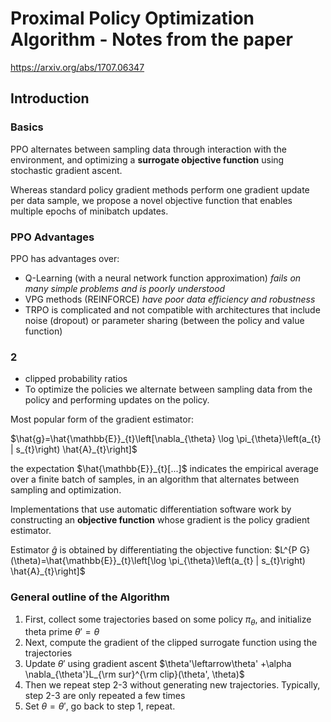 # Proximal Policy Optimization Algorithm - Notes from the paper
https://arxiv.org/abs/1707.06347

## Introduction
### Basics
PPO alternates between sampling data through interaction with the environment, and optimizing a **surrogate objective function** using stochastic gradient ascent.

Whereas standard policy gradient methods perform one gradient update per data sample, we propose a novel objective function that enables multiple epochs of minibatch updates.

### PPO Advantages

PPO has advantages over:
* Q-Learning (with a neural network function approximation) *fails on many simple problems and is poorly understood*
* VPG methods (REINFORCE) *have poor data efficiency  and robustness*
* TRPO is complicated and not compatible with architectures that include noise (dropout) or parameter sharing (between the policy and  value function)

### 2
* clipped probability ratios
* To optimize the policies we alternate between sampling data from the policy and performing updates on the policy.

Most popular form of the gradient estimator:

$\hat{g}=\hat{\mathbb{E}}_{t}\left[\nabla_{\theta} \log \pi_{\theta}\left(a_{t} | s_{t}\right) \hat{A}_{t}\right]$

the expectation $\hat{\mathbb{E}}_{t}[...]$ indicates the empirical average over a finite batch of samples, in an algorithm that alternates between sampling and optimization.

Implementations that use automatic differentiation software work by constructing an **objective function** whose gradient is the policy gradient estimator.

Estimator $\hat{g}$ is obtained by differentiating the objective function: $L^{P G}(\theta)=\hat{\mathbb{E}}_{t}\left[\log \pi_{\theta}\left(a_{t} | s_{t}\right) \hat{A}_{t}\right]$

### General outline of the Algorithm

1. First, collect some trajectories based on some policy $\pi_\theta$​, and initialize theta prime $\theta'=\theta$
2. Next, compute the gradient of the clipped surrogate function using the trajectories
3. Update $\theta'$ using gradient ascent $\theta'\leftarrow\theta' +\alpha \nabla_{\theta'}L_{\rm sur}^{\rm clip}(\theta', \theta)$
4. Then we repeat step 2-3 without generating new trajectories. Typically, step 2-3 are only repeated a few times
5. Set $\theta=\theta'$, go back to step 1, repeat.
